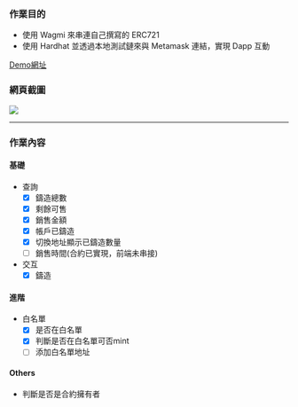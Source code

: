 ### 作業目的
+ 使用 Wagmi 來串連自己撰寫的 ERC721
+ 使用 Hardhat 並透過本地測試鏈來與 Metamask 連結，實現 Dapp 互動

[Demo網址](https://)

### 網頁截圖
![](https://i.imgur.com/iPVGHb8.png)

---
### 作業內容

#### 基礎
+ 查詢
    - [x] 鑄造總數
    - [x] 剩餘可售
    - [x] 銷售金額
    - [x] 帳戶已鑄造
    - [x] 切換地址顯示已鑄造數量
    - [ ] 銷售時間(合約已實現，前端未串接)
+ 交互  
    - [x] 鑄造

#### 進階
+ 白名單
    - [x] 是否在白名單
    - [x] 判斷是否在白名單可否mint
    - [ ] 添加白名單地址

#### Others
+ 判斷是否是合約擁有者


